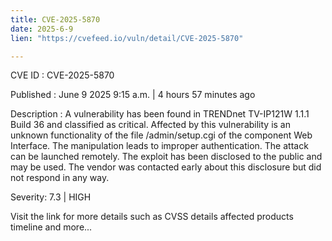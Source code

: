 ```yaml
---
title: CVE-2025-5870
date: 2025-6-9
lien: "https://cvefeed.io/vuln/detail/CVE-2025-5870"

---
```


CVE ID : CVE-2025-5870

Published :  June 9
2025
9:15 a.m. | 4 hours
57 minutes ago

Description : A vulnerability has been found in TRENDnet TV-IP121W 1.1.1 Build 36 and classified as critical. Affected by this vulnerability is an unknown functionality of the file /admin/setup.cgi of the component Web Interface. The manipulation leads to improper authentication. The attack can be launched remotely. The exploit has been disclosed to the public and may be used. The vendor was contacted early about this disclosure but did not respond in any way.

Severity: 7.3 | HIGH

Visit the link for more details
such as CVSS details
affected products
timeline
and more...
